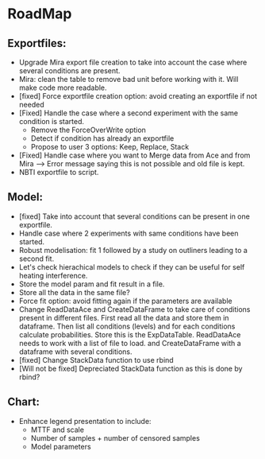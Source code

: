 # RoadMap

## Exportfiles:
- Upgrade Mira export file creation to take into account the case where several conditions are present.
- Mira: clean the table to remove bad unit before working with it. Will make code more readable.
- [fixed] Force exportfile creation option: avoid creating an exportfile if not needed
- [Fixed] Handle the case where a second experiment with the same condition is started.
  - Remove the ForceOverWrite option
  - Detect if condition has already an exportfile
  - Propose to user 3 options: Keep, Replace, Stack
- [Fixed] Handle case where you want to Merge data from Ace and from Mira --> Error message saying this is not possible and old file is kept.
- NBTI exportfile to script.

## Model:
- [fixed] Take into account that several conditions can be present in one exportfile.
- Handle case where 2 experiments with same conditions have been started.
- Robust modelisation: fit 1 followed by a study on outliners leading to a second fit.
- Let's check hierachical models to check if they can be useful for self heating interference.
- Store the model param and fit result in a file.
- Store all the data in the same file? 
- Force fit option: avoid fitting again if the parameters are available
- Change ReadDataAce and CreateDataFrame to take care of conditions present in different files. First read all the data and store them in dataframe. Then list all conditions (levels) and for each conditions calculate probabilities. Store this is the ExpDataTable. ReadDataAce needs to work with a list of file to load. and CreateDataFrame with a dataframe with several conditions.
- [fixed] Change StackData function to use rbind
- [Will not be fixed] Depreciated StackData function as this is done by rbind?

## Chart:
- Enhance legend presentation to include:
  - MTTF and scale
  - Number of samples + number of censored samples
  - Model parameters
